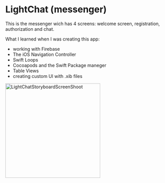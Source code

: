 # LightChat (messenger)

This is the messenger wich has 4 screens: welcome screen, registration, authorization and chat.

What I learned when I was creating this app:
 - working with Firebase 
 - The iOS Navigation Controller
 - Swift Loops
 - Cocoapods and the Swift Package maneger
 - Table Views
 - creating custom UI with .xib files

<img width="295" alt="LightChatStoryboardScreenShoot" src="https://user-images.githubusercontent.com/68674699/131226138-61857542-3862-4092-8479-cd21b82ddd17.png">

